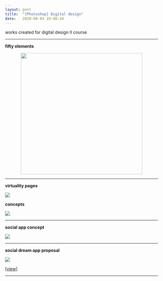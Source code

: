 ```yaml
---
layout: post
title:  "[Photoshop] Digital design"
date:   2020-09-04 19:48:10
---
```


works created for digital design II course

-----------------------------------------------------------

**fifty elements**

<p align="center">
    <img src="https://i.imgur.com/bUeaZJ7.jpg" width="400" >
</p> 

-----------------------------------------------------------

**virtuality pages**

<img src="https://i.imgur.com/Bgx4KlW.jpg">


**concepts** 

<img src="https://i.imgur.com/OMAmTwz.jpg">

-----------------------------------------------------------

**social app concept**

<img src="https://i.imgur.com/nHeem1n.png">

-----------------------------------------------------------

**social dream app proposal**

<img src="https://i.imgur.com/DaC8Ec4.jpg">

[[view]](https://i.imgur.com/DaC8Ec4.jpg)

-----------------------------------------------------------

